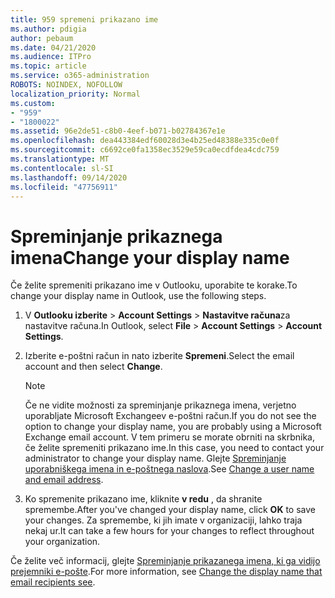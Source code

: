 ```yaml
---
title: 959 spremeni prikazano ime
ms.author: pdigia
author: pebaum
ms.date: 04/21/2020
ms.audience: ITPro
ms.topic: article
ms.service: o365-administration
ROBOTS: NOINDEX, NOFOLLOW
localization_priority: Normal
ms.custom:
- "959"
- "1800022"
ms.assetid: 96e2de51-c8b0-4eef-b071-b02784367e1e
ms.openlocfilehash: dea443384edf60028d3e4b25ed48388e335c0e0f
ms.sourcegitcommit: c6692ce0fa1358ec3529e59ca0ecdfdea4cdc759
ms.translationtype: MT
ms.contentlocale: sl-SI
ms.lasthandoff: 09/14/2020
ms.locfileid: "47756911"
---
```

# <a name="change-your-display-name"></a><span data-ttu-id="28164-102">Spreminjanje prikaznega imena</span><span class="sxs-lookup"><span data-stu-id="28164-102">Change your display name</span></span>
  
<span data-ttu-id="28164-103">Če želite spremeniti prikazano ime v Outlooku, uporabite te korake.</span><span class="sxs-lookup"><span data-stu-id="28164-103">To change your display name in Outlook, use the following steps.</span></span>
  
1. <span data-ttu-id="28164-104">V **Outlooku izberite** \> **Account Settings** \> **Nastavitve računa**za nastavitve računa.</span><span class="sxs-lookup"><span data-stu-id="28164-104">In Outlook, select **File** \> **Account Settings** \> **Account Settings**.</span></span>

2. <span data-ttu-id="28164-105">Izberite e-poštni račun in nato izberite **Spremeni**.</span><span class="sxs-lookup"><span data-stu-id="28164-105">Select the email account and then select **Change**.</span></span>

    > [!NOTE]
    > <span data-ttu-id="28164-106">Če ne vidite možnosti za spreminjanje prikaznega imena, verjetno uporabljate Microsoft Exchangeev e-poštni račun.</span><span class="sxs-lookup"><span data-stu-id="28164-106">If you do not see the option to change your display name, you are probably using a Microsoft Exchange email account.</span></span> <span data-ttu-id="28164-107">V tem primeru se morate obrniti na skrbnika, če želite spremeniti prikazano ime.</span><span class="sxs-lookup"><span data-stu-id="28164-107">In this case, you need to contact your administrator to change your display name.</span></span> <span data-ttu-id="28164-108">Glejte [Spreminjanje uporabniškega imena in e-poštnega naslova](https://docs.microsoft.com/microsoft-365/admin/add-users/change-a-user-name-and-email-address).</span><span class="sxs-lookup"><span data-stu-id="28164-108">See [Change a user name and email address](https://docs.microsoft.com/microsoft-365/admin/add-users/change-a-user-name-and-email-address).</span></span>
  
3. <span data-ttu-id="28164-109">Ko spremenite prikazano ime, kliknite **v redu** , da shranite spremembe.</span><span class="sxs-lookup"><span data-stu-id="28164-109">After you've changed your display name, click **OK** to save your changes.</span></span> <span data-ttu-id="28164-110">Za spremembe, ki jih imate v organizaciji, lahko traja nekaj ur.</span><span class="sxs-lookup"><span data-stu-id="28164-110">It can take a few hours for your changes to reflect throughout your organization.</span></span>

<span data-ttu-id="28164-111">Če želite več informacij, glejte [Spreminjanje prikazanega imena, ki ga vidijo prejemniki e-pošte](https://support.office.com/article/2b53331a-ba2a-4803-88dc-ac9fe376c8a9.aspx).</span><span class="sxs-lookup"><span data-stu-id="28164-111">For more information, see [Change the display name that email recipients see](https://support.office.com/article/2b53331a-ba2a-4803-88dc-ac9fe376c8a9.aspx).</span></span>
  